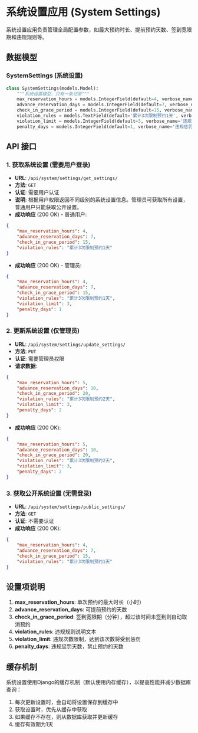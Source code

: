 # 系统设置应用 (System Settings)

系统设置应用负责管理全局配置参数，如最大预约时长、提前预约天数、签到宽限期和违规规则等。

## 数据模型

### SystemSettings (系统设置)

```python
class SystemSettings(models.Model):
    """系统设置模型，只有一条记录"""
    max_reservation_hours = models.IntegerField(default=4, verbose_name='最大预约小时数')
    advance_reservation_days = models.IntegerField(default=7, verbose_name='提前预约天数')
    check_in_grace_period = models.IntegerField(default=15, verbose_name='签到宽限期（分钟）')
    violation_rules = models.TextField(default='累计3次限制预约1天', verbose_name='违规规则')
    violation_limit = models.IntegerField(default=3, verbose_name='违规次数限制')
    penalty_days = models.IntegerField(default=1, verbose_name='违规惩罚天数')
```

## API 接口

### 1. 获取系统设置 (需要用户登录)

- **URL**: `/api/system/settings/get_settings/`
- **方法**: `GET`
- **认证**: 需要用户认证
- **说明**: 根据用户权限返回不同级别的系统设置信息。管理员可获取所有设置，普通用户只能获取公开设置。
- **成功响应** (200 OK) - 普通用户:
```json
{
    "max_reservation_hours": 4,
    "advance_reservation_days": 7,
    "check_in_grace_period": 15,
    "violation_rules": "累计3次限制预约1天"
}
```

- **成功响应** (200 OK) - 管理员:
```json
{
    "max_reservation_hours": 4,
    "advance_reservation_days": 7,
    "check_in_grace_period": 15,
    "violation_rules": "累计3次限制预约1天",
    "violation_limit": 3,
    "penalty_days": 1
}
```

### 2. 更新系统设置 (仅管理员)

- **URL**: `/api/system/settings/update_settings/`
- **方法**: `PUT`
- **认证**: 需要管理员权限
- **请求数据**:
```json
{
    "max_reservation_hours": 5,
    "advance_reservation_days": 10,
    "check_in_grace_period": 20,
    "violation_rules": "累计3次限制预约2天",
    "violation_limit": 3,
    "penalty_days": 2
}
```
- **成功响应** (200 OK):
```json
{
    "max_reservation_hours": 5,
    "advance_reservation_days": 10,
    "check_in_grace_period": 20,
    "violation_rules": "累计3次限制预约2天",
    "violation_limit": 3,
    "penalty_days": 2
}
```

### 3. 获取公开系统设置 (无需登录)

- **URL**: `/api/system/settings/public_settings/`
- **方法**: `GET`
- **认证**: 不需要认证
- **成功响应** (200 OK):
```json
{
    "max_reservation_hours": 4,
    "advance_reservation_days": 7,
    "check_in_grace_period": 15,
    "violation_rules": "累计3次限制预约1天"
}
```

## 设置项说明

1. **max_reservation_hours**: 单次预约的最大时长（小时）
2. **advance_reservation_days**: 可提前预约的天数
3. **check_in_grace_period**: 签到宽限期（分钟），超过该时间未签到则自动取消预约
4. **violation_rules**: 违规规则说明文本
5. **violation_limit**: 违规次数限制，达到该次数将受到惩罚
6. **penalty_days**: 违规惩罚天数，禁止预约的天数

## 缓存机制

系统设置使用Django的缓存机制（默认使用内存缓存），以提高性能并减少数据库查询：

1. 每次更新设置时，会自动将设置保存到缓存中
2. 获取设置时，优先从缓存中获取
3. 如果缓存不存在，则从数据库获取并更新缓存
4. 缓存有效期为1天 